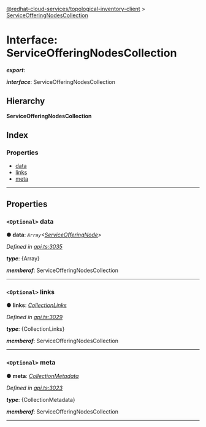 [@redhat-cloud-services/topological-inventory-client](../README.md) > [ServiceOfferingNodesCollection](../interfaces/serviceofferingnodescollection.md)

# Interface: ServiceOfferingNodesCollection

*__export__*: 

*__interface__*: ServiceOfferingNodesCollection

## Hierarchy

**ServiceOfferingNodesCollection**

## Index

### Properties

* [data](serviceofferingnodescollection.md#data)
* [links](serviceofferingnodescollection.md#links)
* [meta](serviceofferingnodescollection.md#meta)

---

## Properties

<a id="data"></a>

### `<Optional>` data

**● data**: *`Array`<[ServiceOfferingNode](serviceofferingnode.md)>*

*Defined in [api.ts:3035](https://github.com/karelhala/javascript-clients/blob/master/packages/topological-inventory/api.ts#L3035)*

*__type__*: {Array}

*__memberof__*: ServiceOfferingNodesCollection

___
<a id="links"></a>

### `<Optional>` links

**● links**: *[CollectionLinks](collectionlinks.md)*

*Defined in [api.ts:3029](https://github.com/karelhala/javascript-clients/blob/master/packages/topological-inventory/api.ts#L3029)*

*__type__*: {CollectionLinks}

*__memberof__*: ServiceOfferingNodesCollection

___
<a id="meta"></a>

### `<Optional>` meta

**● meta**: *[CollectionMetadata](collectionmetadata.md)*

*Defined in [api.ts:3023](https://github.com/karelhala/javascript-clients/blob/master/packages/topological-inventory/api.ts#L3023)*

*__type__*: {CollectionMetadata}

*__memberof__*: ServiceOfferingNodesCollection

___

